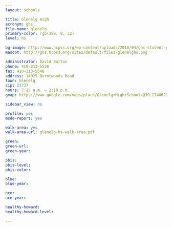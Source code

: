 ```yaml
---
layout: schools

title: Glenelg High
acronym: ghs
file-name: glenelg
primary-color: rgb(189, 0, 32)
level: hs

bg-image: http://www.hcpss.org/wp-content/uploads/2016/04/ghs-student-pep-rally.jpg
mascot: http://ghs.hcpss.org/sites/default/files/glenelghs.png

administrator: David Burton
phone: 410-313-5528
fax: 410-313-5540
address: 14025 Burntwoods Road
town: Glenelg
zip: 21737
hours: 7:25 a.m. – 2:10 p.m.
gmap: https://www.google.com/maps/place/Glenelg+High+School/@39.2748623,-77.0054929,17z/data=!3m1!4b1!4m2!3m1!1s0x89c827c352aede7f:0xc60c42aa9e46c3b?hl=en

sidebar_view: no

profile: yes
msde-report: yes

walk-area: yes
walk-area-url: glenelg-hs-walk-area.pdf

green:
green-url:
green-year:

pbis:
pbis-level:
pbis-color:

blue: 
blue-year: 

nce:
nce-year:

healthy-howard:
healthy-howard-level:
 
---
```

